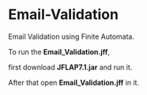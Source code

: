 # Email-Validation
Email Validation using Finite Automata.

To run the **Email_Validation.jff**,

first download **JFLAP7.1.jar** and run it.

After that open **Email_Validation.jff** in it.
